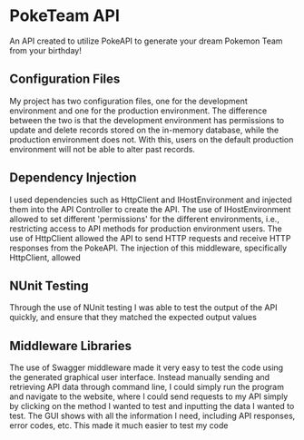# PokeTeam API

An API created to utilize PokeAPI to generate your dream Pokemon Team from your birthday!

## Configuration Files

My project has two configuration files, one for the development environment and one for the production environment. The difference between the two is that the development environment has permissions to update and delete records stored on the in-memory database, while the production environment does not. With this, users on the default production environment will not be able to alter past records.

## Dependency Injection

I used dependencies such as HttpClient and IHostEnvironment and injected them into the API Controller to create the API. The use of IHostEnvironment allowed to set different 'permissions' for the different environments, i.e., restricting access to API methods for production environment users. The use of HttpClient allowed the API to send HTTP requests and receive HTTP responses from the PokeAPI. The injection of this middleware, specifically HttpClient, allowed 

## NUnit Testing

Through the use of NUnit testing I was able to test the output of the API quickly, and ensure that they matched the expected output values

## Middleware Libraries

The use of Swagger middleware made it very easy to test the code using the generated graphical user interface. Instead manually sending and retrieving API data through command line, I could simply run the program and navigate to the website, where I could send requests to my API simply by clicking on the method I wanted to test and inputting the data I wanted to test. The GUI shows with all the information I need, including API responses, error codes, etc. This made it much easier to test my code